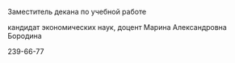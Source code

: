 Заместитель декана по учебной работе
кандидат экономических наук, доцент
Марина Александровна Бородина
239-66-77
 